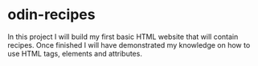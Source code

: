 # odin-recipes

In this project I will build my first basic HTML website that will contain recipes. Once finished I will have demonstrated my knowledge on how to use HTML tags, elements and attributes. 